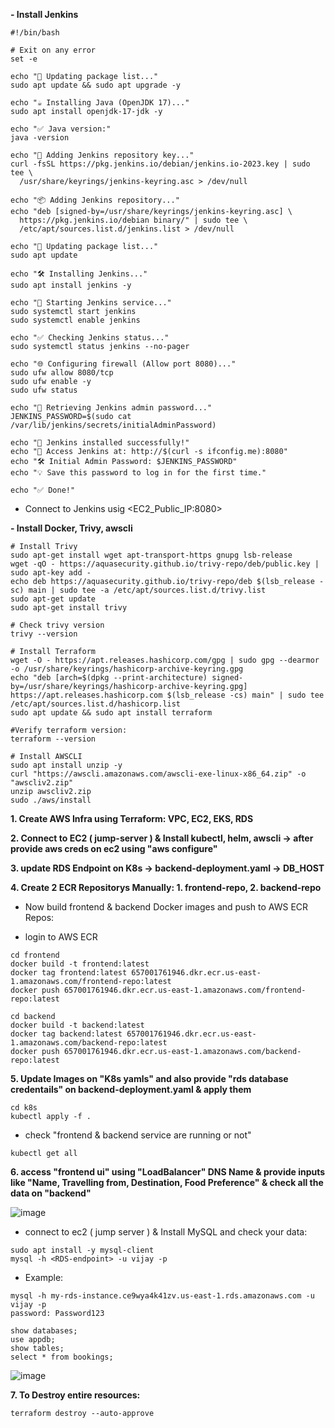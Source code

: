 



**- Install Jenkins**

```
#!/bin/bash

# Exit on any error
set -e

echo "🔄 Updating package list..."
sudo apt update && sudo apt upgrade -y

echo "☕ Installing Java (OpenJDK 17)..."
sudo apt install openjdk-17-jdk -y

echo "✅ Java version:"
java -version

echo "🔑 Adding Jenkins repository key..."
curl -fsSL https://pkg.jenkins.io/debian/jenkins.io-2023.key | sudo tee \
  /usr/share/keyrings/jenkins-keyring.asc > /dev/null

echo "📦 Adding Jenkins repository..."
echo "deb [signed-by=/usr/share/keyrings/jenkins-keyring.asc] \
  https://pkg.jenkins.io/debian binary/" | sudo tee \
  /etc/apt/sources.list.d/jenkins.list > /dev/null

echo "🔄 Updating package list..."
sudo apt update

echo "🛠 Installing Jenkins..."
sudo apt install jenkins -y

echo "🚀 Starting Jenkins service..."
sudo systemctl start jenkins
sudo systemctl enable jenkins

echo "✅ Checking Jenkins status..."
sudo systemctl status jenkins --no-pager

echo "🌐 Configuring firewall (Allow port 8080)..."
sudo ufw allow 8080/tcp
sudo ufw enable -y
sudo ufw status

echo "🔑 Retrieving Jenkins admin password..."
JENKINS_PASSWORD=$(sudo cat /var/lib/jenkins/secrets/initialAdminPassword)

echo "🎉 Jenkins installed successfully!"
echo "🔗 Access Jenkins at: http://$(curl -s ifconfig.me):8080"
echo "🛠 Initial Admin Password: $JENKINS_PASSWORD"
echo "💡 Save this password to log in for the first time."

echo "✅ Done!"
```

  - Connect to Jenkins usig <EC2_Public_IP:8080>

**- Install Docker, Trivy, awscli**

```
# Install Trivy
sudo apt-get install wget apt-transport-https gnupg lsb-release
wget -qO - https://aquasecurity.github.io/trivy-repo/deb/public.key | sudo apt-key add -
echo deb https://aquasecurity.github.io/trivy-repo/deb $(lsb_release -sc) main | sudo tee -a /etc/apt/sources.list.d/trivy.list
sudo apt-get update
sudo apt-get install trivy

# Check trivy version
trivy --version

# Install Terraform
wget -O - https://apt.releases.hashicorp.com/gpg | sudo gpg --dearmor -o /usr/share/keyrings/hashicorp-archive-keyring.gpg
echo "deb [arch=$(dpkg --print-architecture) signed-by=/usr/share/keyrings/hashicorp-archive-keyring.gpg] https://apt.releases.hashicorp.com $(lsb_release -cs) main" | sudo tee /etc/apt/sources.list.d/hashicorp.list
sudo apt update && sudo apt install terraform

#Verify terraform version:
terraform --version

# Install AWSCLI
sudo apt install unzip -y
curl "https://awscli.amazonaws.com/awscli-exe-linux-x86_64.zip" -o "awscliv2.zip"
unzip awscliv2.zip
sudo ./aws/install
```

**1. Create AWS Infra using Terraform: VPC, EC2, EKS, RDS**

**2. Connect to EC2 ( jump-server ) & Install kubectl, helm, awscli  -> after provide aws creds on ec2 using "aws configure"**

**3. update RDS Endpoint on K8s -> backend-deployment.yaml -> DB_HOST**

**4. Create 2 ECR Repositorys Manually:  1. frontend-repo,   2. backend-repo**

  - Now build frontend & backend Docker images and push to AWS ECR Repos:

  - login to AWS ECR

```
cd frontend
docker build -t frontend:latest
docker tag frontend:latest 657001761946.dkr.ecr.us-east-1.amazonaws.com/frontend-repo:latest
docker push 657001761946.dkr.ecr.us-east-1.amazonaws.com/frontend-repo:latest

cd backend
docker build -t backend:latest
docker tag backend:latest 657001761946.dkr.ecr.us-east-1.amazonaws.com/backend-repo:latest
docker push 657001761946.dkr.ecr.us-east-1.amazonaws.com/backend-repo:latest
```

**5. Update Images on "K8s yamls" and also provide "rds database credentails" on backend-deployment.yaml & apply them**

```
cd k8s
kubectl apply -f .
```

  - check "frontend & backend service are running or not"

```
kubectl get all
```

**6. access "frontend ui" using "LoadBalancer" DNS Name & provide inputs like "Name, Travelling from, Destination, Food Preference" & check all the data on "backend"**


![image](https://github.com/user-attachments/assets/e46b3672-b46c-468f-be3f-0f65bf223c63)


  - connect to ec2 ( jump server ) & Install MySQL and check your data:

```
sudo apt install -y mysql-client
mysql -h <RDS-endpoint> -u vijay -p
```

  - Example:

```
mysql -h my-rds-instance.ce9wya4k41zv.us-east-1.rds.amazonaws.com -u vijay -p
password: Password123

show databases;
use appdb;
show tables;
select * from bookings;
```

![image](https://github.com/user-attachments/assets/d532c636-c88b-412b-b069-3c678bb6e0f7)


**7. To Destroy entire resources:**

```
terraform destroy --auto-approve
```
